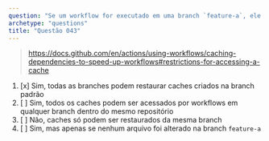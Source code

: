 ```yaml
---
question: "Se um workflow for executado em uma branch `feature-a`, ele pode restaurar `caches` criados na branch padrão `main`?"
archetype: "questions"
title: "Questão 043"
---
```



> https://docs.github.com/en/actions/using-workflows/caching-dependencies-to-speed-up-workflows#restrictions-for-accessing-a-cache
1. [x] Sim, todas as branches podem restaurar caches criados na branch padrão
1. [ ] Sim, todos os caches podem ser acessados por workflows em qualquer branch dentro do mesmo repositório
1. [ ] Não, caches só podem ser restaurados da mesma branch
1. [ ] Sim, mas apenas se nenhum arquivo foi alterado na branch `feature-a`
